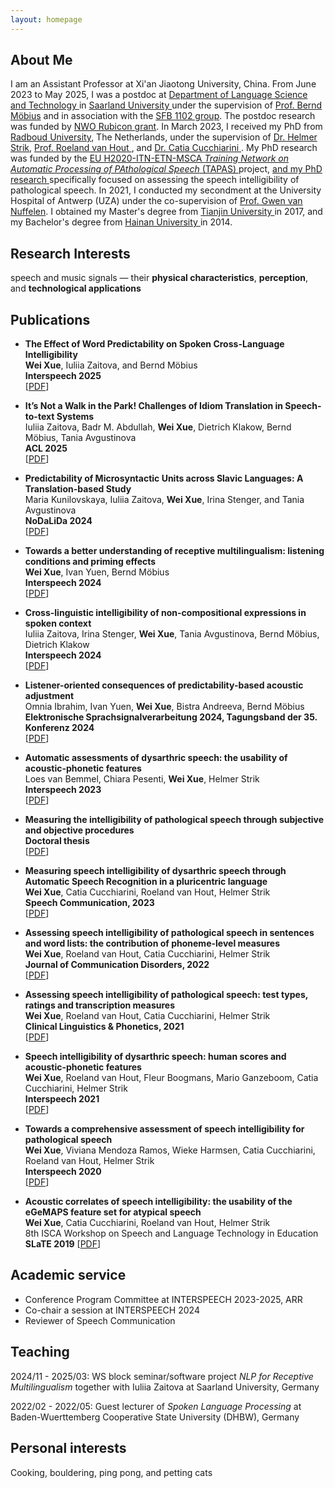 ```yaml
---
layout: homepage
---
```


## About Me

I am an Assistant Professor at Xi'an Jiaotong University, China. From June 2023 to May 2025, I was a postdoc at <a href="https://www.lst.uni-saarland.de/"> Department of Language Science and Technology </a> in <a href="https://www.uni-saarland.de/en/home.html"> Saarland University </a> under the supervision of <a href="https://www.coli.uni-saarland.de/~moebius/mywww/research.html"> Prof. Bernd Möbius</a> and in association with the <a href="https://sfb1102.uni-saarland.de/team/wei-xue/"> SFB 1102 group</a>. The postdoc research was funded by <a href="https://www.nwo.nl/en/researchprogrammes/rubicon"> NWO Rubicon grant</a>. In March 2023, I received my PhD from <a href="https://www.ru.nl/"> Radboud University</a>, The Netherlands, under the supervision of <a href="https://www.ru.nl/en/people/strik-w"> Dr. Helmer Strik</a>, <a href="https://www.ru.nl/en/people/hout-r-van"> Prof. Roeland van Hout </a>, and <a href="https://www.ru.nl/en/people/cucchiarini-c"> Dr. Catia Cucchiarini </a>. My PhD research was funded by the  <a href="https://www.tapas-etn-eu.org/"> EU H2020-ITN-ETN-MSCA *Training Network on Automatic Processing of PAthological Speech* (TAPAS) </a> project, <a href="https://www.tapas-etn-eu.org/Members/wei--xue/myblog"> and my PhD research </a> specifically focused on assessing the speech intelligibility of pathological speech. In 2021, I conducted my secondment at the University Hospital of Antwerp (UZA) under the co-supervision of <a href="https://www.uza.be/persoon/mevr-gwen-van-nuffelen"> Prof. Gwen van Nuffelen</a>. I obtained my Master's degree from <a href="http://www.tju.edu.cn/english/index.htm"> Tianjin University </a> in 2017, and my Bachelor's degree from <a href="http://en.hainanu.edu.cn/ "> Hainan University </a> in 2014. 


## Research Interests

speech and music signals — their **physical characteristics**, **perception**, and **technological applications**

## Publications
- **The Effect of Word Predictability on Spoken Cross-Language Intelligibility**
  <br>
  **Wei Xue**, Iuliia Zaitova, and Bernd Möbius
  <br>
  **Interspeech 2025**
  <br>
  [[PDF](https://www.isca-archive.org/interspeech_2025/xue25b_interspeech.pdf)]
  
- **It’s Not a Walk in the Park! Challenges of Idiom Translation in Speech-to-text Systems**
  <br>
  Iuliia Zaitova, Badr M. Abdullah, **Wei Xue**, Dietrich Klakow, Bernd Möbius, Tania Avgustinova
  <br>
  **ACL 2025**
  <br>
  [[PDF](https://aclanthology.org/2025.acl-long.1512/)]
  
- **Predictability of Microsyntactic Units across Slavic Languages: A Translation-based Study**
  <br>
  Maria Kunilovskaya, Iuliia Zaitova, **Wei Xue**, Irina Stenger, and Tania Avgustinova
  <br>
  **NoDaLiDa 2024**
  <br>
  [[PDF](https://openreview.net/pdf?id=iB4nugdqjg)]
  
- **Towards a better understanding of receptive multilingualism: listening conditions and priming effects**
  <br>
  **Wei Xue**, Ivan Yuen, Bernd Möbius
  <br>
  **Interspeech 2024**
  <br>
  [[PDF](https://www.isca-archive.org/interspeech_2024/xue24_interspeech.pdf)]

- **Cross-linguistic intelligibility of non-compositional expressions in spoken context**
  <br>
  Iuliia Zaitova, Irina Stenger, **Wei Xue**, Tania Avgustinova, Bernd Möbius, Dietrich Klakow
  <br>
  **Interspeech 2024**
  <br>
  [[PDF](https://www.isca-archive.org/interspeech_2024/zaitova24_interspeech.pdf)]

- **Listener-oriented consequences of predictability-based acoustic adjustment**
  <br>
  Omnia Ibrahim, Ivan Yuen, **Wei Xue**, Bistra Andreeva, Bernd Möbius
  <br>
  **Elektronische Sprachsignalverarbeitung 2024, Tagungsband der 35. Konferenz 2024**
  <br>
  [[PDF](https://opus4.kobv.de/opus4-oth-regensburg/frontdoor/deliver/index/docId/7098/file/essv2024_196.pdf)]
  
- **Automatic assessments of dysarthric speech: the usability of acoustic-phonetic features**
  <br>
  Loes van Bemmel, Chiara Pesenti, **Wei Xue**, Helmer Strik
  <br>
  **Interspeech 2023**
  <br>
  [[PDF](https://www.isca-speech.org/archive/pdfs/interspeech_2023/vanbemmel23_interspeech.pdf)]

- **Measuring the intelligibility of pathological speech through subjective and objective procedures**
  <br>
  **Doctoral thesis**
  <br>
  [[PDF](https://repository.ubn.ru.nl/bitstream/handle/2066/289696/289696.pdf?sequence=1&isAllowed=y)]

- **Measuring speech intelligibility of dysarthric speech through Automatic Speech Recognition in a pluricentric language**
  <br>
  **Wei Xue**, Catia Cucchiarini, Roeland van Hout, Helmer Strik
  <br>
  **Speech Communication, 2023** 
  <br>
  [[PDF](https://www.sciencedirect.com/science/article/pii/S0167639323000274)]
  
- **Assessing speech intelligibility of pathological speech in sentences and word lists: the contribution of phoneme-level measures**
  <br>
  **Wei Xue**, Roeland van Hout, Catia Cucchiarini, Helmer Strik
  <br>
  **Journal of Communication Disorders, 2022**
  <br>
  [[PDF](https://reader.elsevier.com/reader/sd/pii/S0021992423000011?token=37447326CA4DA422D6F386A5AAF149A85CE0AB845DB3452F1DBD357C5F6E3742CFDAACF65D48F4B0189452ADB70A4ACB&originRegion=eu-west-1&originCreation=20230127105153)]

- **Assessing speech intelligibility of pathological speech: test types, ratings and transcription measures**
  <br>
  **Wei Xue**, Roeland van Hout, Catia Cucchiarini, Helmer Strik
  <br>
  **Clinical Linguistics & Phonetics, 2021**
  <br>
  [[PDF](https://www.tandfonline.com/doi/pdf/10.1080/02699206.2021.2009918?needAccess=true)] 
  
- **Speech intelligibility of dysarthric speech: human scores and acoustic-phonetic features**
  <br>
  **Wei Xue**, Roeland van Hout, Fleur Boogmans, Mario Ganzeboom, Catia Cucchiarini, Helmer Strik
  <br>
  **Interspeech 2021**
  <br>
  [[PDF](https://www.isca-speech.org/archive/pdfs/interspeech_2021/xue21c_interspeech.pdf)] 

- **Towards a comprehensive assessment of speech intelligibility for pathological speech**
  <br>
  **Wei Xue**, Viviana Mendoza Ramos, Wieke Harmsen, Catia Cucchiarini, Roeland van Hout, Helmer Strik
  <br>
  **Interspeech 2020**
  <br>
  [[PDF](https://www.isca-speech.org/archive_v0/Interspeech_2020/pdfs/2693.pdf)]
  
- **Acoustic correlates of speech intelligibility: the usability of the eGeMAPS feature set for atypical speech**
  <br>
  **Wei Xue**, Catia Cucchiarini, Roeland van Hout, Helmer Strik
  <br>
  8th ISCA Workshop on Speech and Language Technology in Education **SLaTE 2019**
  [[PDF](https://www.isca-speech.org/archive_v0/SLaTE_2019/pdfs/SLaTE_2019_paper_11.pdf)]

## Academic service

- Conference Program Committee at INTERSPEECH 2023-2025, ARR
- Co-chair a session at INTERSPEECH 2024
- Reviewer of Speech Communication

## Teaching
2024/11 - 2025/03: WS block seminar/software project *NLP for Receptive Multilingualism* together with Iuliia Zaitova at Saarland University, Germany

2022/02 - 2022/05: Guest lecturer of *Spoken Language Processing* at Baden-Wuerttemberg Cooperative State University (DHBW), Germany

## Personal interests

Cooking, bouldering, ping pong, and petting cats

